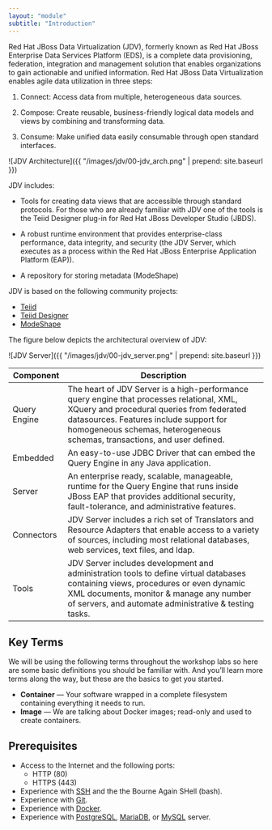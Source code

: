 ```yaml
---
layout: "module"
subtitle: "Introduction"
---
```


Red Hat JBoss Data Virtualization (JDV), formerly known as Red Hat JBoss Enterprise Data Services Platform (EDS), is a complete data provisioning, federation, integration and management solution that enables organizations to gain actionable and unified information. Red Hat JBoss Data Virtualization enables agile data utilization in three steps:

1. Connect: Access data from multiple, heterogeneous data sources.

2. Compose: Create reusable, business-friendly logical data models and views by combining and transforming data.

3. Consume: Make unified data easily consumable through open standard interfaces.

![JDV Architecture]({{ "/images/jdv/00-jdv_arch.png" | prepend: site.baseurl }})

JDV includes:

- Tools for creating data views that are accessible through standard protocols. For those who are already familiar with JDV one of the tools is the Teiid Designer plug-in for Red Hat JBoss Developer Studio (JBDS).

- A robust runtime environment that provides enterprise-class performance, data integrity, and security (the JDV Server, which executes as a process within the Red Hat JBoss Enterprise Application Platform (EAP)).

- A repository for storing metadata (ModeShape)

JDV is based on the following community projects:

- [Teiid](http://red.ht/2d5nn8S)
- [Teiid Designer](http://red.ht/2duh9SE)
- [ModeShape](http://red.ht/2ds6xnG)

The figure below depicts the architectural overview of JDV:

![JDV Server]({{ "/images/jdv/00-jdv_server.png" | prepend: site.baseurl }})

Component  | Description
-----------| -----------
Query Engine  |  The heart of JDV Server is a high-performance query engine that processes relational, XML, XQuery and procedural queries from federated datasources. Features include support for homogeneous schemas, heterogeneous schemas, transactions, and user defined.
Embedded  |  An easy-to-use JDBC Driver that can embed the Query Engine in any Java application.
Server  |  An enterprise ready, scalable, manageable, runtime for the Query Engine that runs inside JBoss EAP that provides additional security, fault-tolerance, and administrative features.
Connectors  | JDV Server includes a rich set of Translators and Resource Adapters that enable access to a variety of sources, including most relational databases, web services, text files, and ldap.
Tools  |  JDV Server includes development and administration tools to define virtual databases containing views, procedures or even dynamic XML documents, monitor & manage any number of servers, and automate administrative & testing tasks.

## Key Terms

We will be using the following terms throughout the workshop labs so here are some basic definitions you should be familiar with. And you’ll learn more terms along the way, but these are the basics to get you started.

- **Container** — Your software wrapped in a complete filesystem containing everything it needs to run.
- **Image** — We are talking about Docker images; read-only and used to create containers.

## Prerequisites

- Access to the Internet and the following ports:
  - HTTP (80)
  - HTTPS (443)
- Experience with [SSH](http://bit.ly/2dx8P0G) and the the Bourne Again SHell (bash).
- Experience with [Git](http://bit.ly/2cTgp4D).
- Experience with [Docker](http://bit.ly/2dhG5LB).
- Experience with [PostgreSQL](https://www.postgresql.org/), [MariaDB](http://bit.ly/2d7veC7), or [MySQL](http://bit.ly/2cz3TZf) server.
